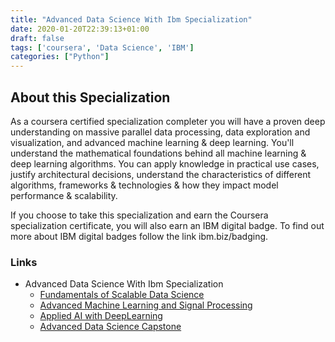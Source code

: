 ```yaml
---
title: "Advanced Data Science With Ibm Specialization"
date: 2020-01-20T22:39:13+01:00
draft: false
tags: ['coursera', 'Data Science', 'IBM']
categories: ["Python"]
---
```


## About this Specialization

As a coursera certified specialization completer you will have a proven deep understanding on massive parallel data processing, data exploration and visualization, and advanced machine learning & deep learning. You'll understand the mathematical foundations behind all machine learning & deep learning algorithms. You can apply knowledge in practical use cases, justify architectural decisions, understand the characteristics of different algorithms, frameworks & technologies & how they impact model performance & scalability.

If you choose to take this specialization and earn the Coursera specialization certificate, you will also earn an IBM digital badge. To find out more about IBM digital badges follow the link ibm.biz/badging.

### Links
- Advanced Data Science With Ibm Specialization
	- [Fundamentals of Scalable Data Science](https://www.coursera.org/learn/ds)
	- [Advanced Machine Learning and Signal Processing](https://www.coursera.org/learn/advanced-machine-learning-signal-processing)
	- [Applied AI with DeepLearning](https://www.coursera.org/learn/ai)
	- [Advanced Data Science Capstone](https://www.coursera.org/learn/advanced-data-science-capstone#syllabus)


 